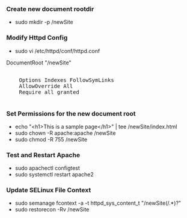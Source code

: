 ### Create new document rootdir

- sudo mkdir -p /newSite

### Modify Httpd Config

- sudo vi /etc/httpd/conf/httpd.conf

DocumentRoot "/newSite"

<pre>
<Directory "/newSite">
    Options Indexes FollowSymLinks
    AllowOverride All
    Require all granted
</Directory>
</pre>

### Set Permissions for the new document root

- echo "\<h1>This is a sample page\</h1>" | tee /newSite/index.html
- sudo chown -R apache:apache /newSite
- sudo chmod -R 755 /newSite

### Test and Restart Apache

- sudo apachectl configtest
- sudo systemctl restart apache2

### Update SELinux File Context

- sudo semanage fcontext -a -t httpd_sys_content_t "/newSite(/.*)?"
- sudo restorecon -Rv /newSite
